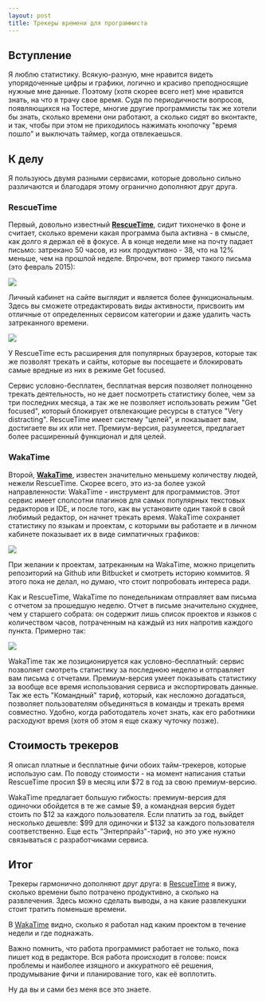 ```yaml
---
layout: post
title: Трекеры времени для программиста
---
```


## Вступление

Я люблю статистику. Всякую-разную, мне нравится видеть упорядоченные цифры и графики, логично и красиво преподносящие нужные мне данные. Поэтому (хотя скорее всего нет) мне нравится знать, на что я трачу свое время. Судя по периодичности вопросов, появляющихся на Тостере, многие другие программисты так же хотели бы знать, сколько времени они работают, а сколько сидят во вконтакте, и так, чтобы при этом не приходилось нажимать кнопочку "время пошло" и выключать таймер, когда отвлекаешься.

## К делу

Я пользуюсь двумя разными сервисами, которые довольно сильно различаются и благодаря этому огранично дополняют друг друга.

### RescueTime

Первый, довольно известный **[RescueTime](https://www.rescuetime.com/ref/622347)**, сидит тихонечко в фоне и считает, сколько времени какая программа была активна - в смысле, как долго я держал её в фокусе. А в конце недели мне на почту падает письмо: затрекано 50 часов, из них продуктивно - 38, что на 12% меньше, чем на прошлой неделе. Впрочем, вот пример такого письма (это февраль 2015):

![](http://take.ms/tLzXo)

Личный кабинет на сайте выглядит и является более функциональным. Здесь вы сможете отредактировать виды активности, присвоить им отличные от определенных сервисом категории и даже удалить часть затреканного времени.

![](http://take.ms/wqKMs)

У RescueTime есть расширения для популярных браузеров, которые так же позволят трекать и сайты, которые вы посещаете и блокировать самые вредные из них в режиме Get focused.

Сервис условно-бесплатен, бесплатная версия позволяет полноценно трекать деятельность, но не дает посмотреть статистику более, чем за три последних месяца, а так же не позволяет использовать режим "Get focused", который блокирует отвлекающие ресурсы в статусе "Very distracting". RescueTime имеет систему "целей", и показывает вам, достигаете вы их или нет. Премиум-версия, разумеется, предлагает более расширенный функционал и для целей.

### WakaTime

Второй, **[WakaTime](https://wakatime.com/i/f9359a9e-291a-4823-9cee-096eabe1275a)**, известен значительно меньшему количеству людей, нежели RescueTime. Скорее всего, это из-за более узкой направленности: WakaTime - инструмент для программистов. Этот сервис имеет сполсотни плагинов для самых популярных текстовых редакторов и IDE, и после того, как вы установите один такой в свой любимый редактор, он начнет трекать время. WakaTime сохраняет статистику по языкам и проектам, с которыми вы работаете и в личном кабинете показывает их в виде симпатичных графиков:

![](http://take.ms/0PG4b)

При желании к проектам, затреканным на WakaTime, можно прицепить репозиторий на Github или Bitbucket и смотреть историю коммитов. Я этого пока не делал, но думаю, что стоит попробовать интереса ради.

Как и RescueTime, WakaTime по понедельникам отправляет вам письма с отчетом за прошедшую неделю. Отчет в письме значительно скуднее, чем у старшего собрата: он содержит лишь список проектов и языков с количеством часов, потраченным на каждый из них напротив каждого пункта. Примерно так:

![](http://take.ms/24Anf)

WakaTime так же позиционируется как условно-бесплатный: сервис позволяет смотреть статистику за последнюю неделю и отправляет вам письма с отчетами. Премиум-версия умеет показывать статистику за вообще все время использования сервиса и экспортировать данные. Так же есть "Командный" тариф, который, как несложно догадаться, позволяет пользователям объединяться в команды и трекать время совместно. Удобно, когда работодатель хочет знать, как его работники расходуют время (хотя об этом я еще скажу чуточку позже).

## Стоимость трекеров

Я описал платные и бесплатные фичи обоих тайм-трекеров, которые использую сам. По поводу стоимости - на момент написания статьи RescueTime просил $9 в месяц или $72 в год за свою премиум-версию.

WakaTime предлагает большую гибкость: премиум-версия для одиночки обойдется в те же самые $9, а командная версия будет стоить по $12 за каждого пользователя. Если платить за год, выйдет несколько дешевле: $99 для одиночки и $132 за каждого пользователя соответственно. Еще есть "Энтерпрайз"-тариф, но это уже нужно связываться с разработчиками сервиса.

## Итог

Трекеры гармонично дополняют друг друга: в [RescueTime](https://www.rescuetime.com/ref/622347) я вижу, сколько времени было потрачено продуктивно, а сколько на развлечения. Здесь можно сделать выводы, а на какие развлекушки стоит тратить поменьше времени.

В [WakaTime](https://wakatime.com/i/f9359a9e-291a-4823-9cee-096eabe1275a) видно, сколько я работал над каким проектом в течение недели и где поднажать.

Важно помнить, что работа программист работает не только, пока пишет код в редакторе. Вся работа происходит в голове: поиск проблемы и наиболее изящного и аккуратного её решения, продумывание фичи и планирование того, как её воплотить.

Ну да вы и сами без меня все это знаете.
